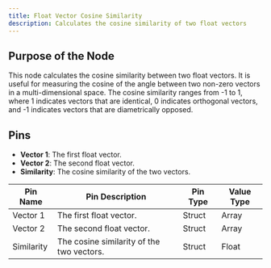 ```yaml
---
title: Float Vector Cosine Similarity
description: Calculates the cosine similarity of two float vectors
---
```


## Purpose of the Node
This node calculates the cosine similarity between two float vectors. It is useful for measuring the cosine of the angle between two non-zero vectors in a multi-dimensional space. The cosine similarity ranges from -1 to 1, where 1 indicates vectors that are identical, 0 indicates orthogonal vectors, and -1 indicates vectors that are diametrically opposed.

## Pins
- **Vector 1**: The first float vector.
- **Vector 2**: The second float vector.
- **Similarity**: The cosine similarity of the two vectors.

| Pin Name       | Pin Description                                                                                   | Pin Type | Value Type |
|----------------|---------------------------------------------------------------------------------------------------|----------|------------|
| Vector 1       | The first float vector.                                                                            | Struct   | Array      |
| Vector 2       | The second float vector.                                                                           | Struct   | Array      |
| Similarity     | The cosine similarity of the two vectors.                                                            | Struct   | Float      |
